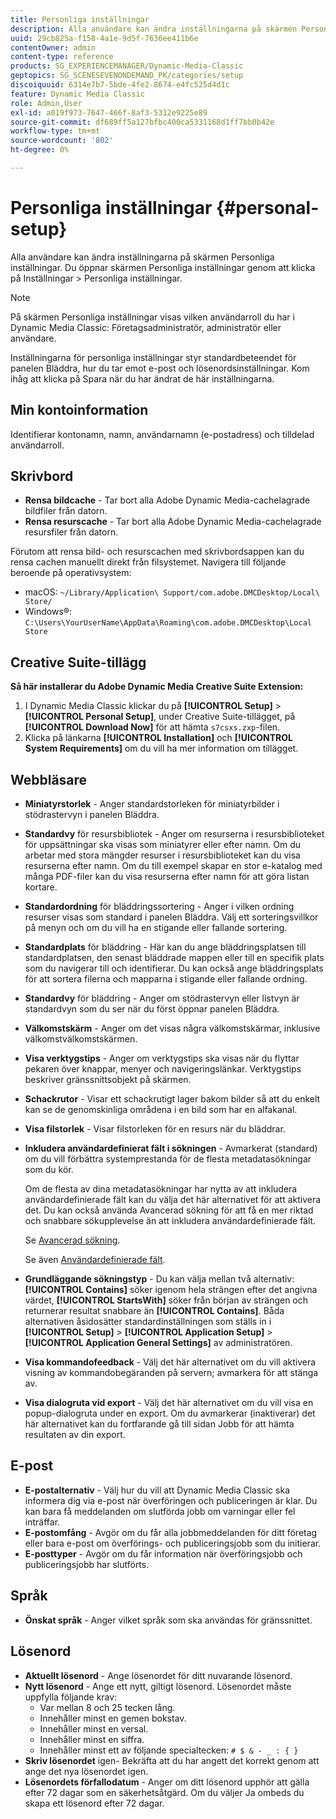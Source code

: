```yaml
---
title: Personliga inställningar
description: Alla användare kan ändra inställningarna på skärmen Personliga inställningar i Dynamic Media Classic.
uuid: 29cb825a-f158-4a1e-9d5f-7636ee411b6e
contentOwner: admin
content-type: reference
products: SG_EXPERIENCEMANAGER/Dynamic-Media-Classic
geptopics: SG_SCENESEVENONDEMAND_PK/categories/setup
discoiquuid: 6314e7b7-5bde-4fe2-8674-e4fc525d4d1c
feature: Dynamic Media Classic
role: Admin,User
exl-id: a019f973-7647-466f-8af3-5312e9225e89
source-git-commit: df689ff5a127bfbc400ca5331168d1ff7bb0b42e
workflow-type: tm+mt
source-wordcount: '802'
ht-degree: 0%

---
```


# Personliga inställningar {#personal-setup}

Alla användare kan ändra inställningarna på skärmen Personliga inställningar. Du öppnar skärmen Personliga inställningar genom att klicka på Inställningar > Personliga inställningar.

>[!NOTE]
>
>På skärmen Personliga inställningar visas vilken användarroll du har i Dynamic Media Classic: Företagsadministratör, administratör eller användare.

Inställningarna för personliga inställningar styr standardbeteendet för panelen Bläddra, hur du tar emot e-post och lösenordsinställningar. Kom ihåg att klicka på Spara när du har ändrat de här inställningarna.

## Min kontoinformation

Identifierar kontonamn, namn, användarnamn (e-postadress) och tilldelad användarroll.

## Skrivbord

* **Rensa bildcache**  - Tar bort alla Adobe Dynamic Media-cachelagrade bildfiler från datorn.
* **Rensa resurscache**  - Tar bort alla Adobe Dynamic Media-cachelagrade resursfiler från datorn.

Förutom att rensa bild- och resurscachen med skrivbordsappen kan du rensa cachen manuellt direkt från filsystemet. Navigera till följande beroende på operativsystem:

* macOS: `~/Library/Application\ Support/com.adobe.DMCDesktop/Local\ Store/`
* Windows®: `C:\Users\YourUserName\AppData\Roaming\com.adobe.DMCDesktop\Local Store`

## Creative Suite-tillägg

**Så här installerar du Adobe Dynamic Media Creative Suite Extension:**

1. I Dynamic Media Classic klickar du på **[!UICONTROL Setup]** > **[!UICONTROL Personal Setup]**, under Creative Suite-tillägget, på **[!UICONTROL Download Now]** för att hämta `s7csxs.zxp`-filen.
1. Klicka på länkarna **[!UICONTROL Installation]** och **[!UICONTROL System Requirements]** om du vill ha mer information om tillägget.

<!--    A readme file is included at the root of the unzipped file to provide you with additional information about the extension.

1. Depending on your installed operating system, do one of the following: -->

<!-- #### Windows

|If you are running|Do this|
|--- |--- |
|Adobe Illustrator 18 in Adobe Creative Cloud 2014|<ul><li>From the root of the unzipped folder, click CC-2014.</li><li>Depending on the bit version of Adobe Illustrator that you are using, click win32 or win64.</li><li>Click libraries > flame, and then copy `aflame.dll` to Adobe Illustrator's executable folder. For example, `C:\Program Files\Adobe\Adobe Illustrator CC 2014\Support Files\Contents\Windows`. </li></ul><br/>**Note**: This example path is for the 64-bit location; the 32-bit location may fall under Program Files (x86) instead. <br/><ul><li>Return to the same libraries folder, click flamingo, and then copy `aflamingo.dll` to the same Adobe Illustrator executable folder that you used in the previous step. </li><li>Return to the win32 or win64 folder that you selected in step 2, and then copy `AdobeS7FXGFileFormat.aip` to Adobe Illustrator's plug-ins folder. For example, `C:\Program Files\Adobe\Adobe Illustrator CC 2014\Plug-ins\Illustrator Formats`. </li></ul> <br/>**Note**: This example path is for the 64-bit location; the 32-bit location may fall under Program Files (x86) instead.|
|Adobe Illustrator 17 in Adobe Creative Cloud|<ul><li>From the root of the unzipped folder, click CC. </li><li>Depending on the bit version of Adobe Illustrator that you are using, click win32 or win64.</li><li> Copy `AdobeS7FXGFileFormat.aip` to Adobe Illustrator's plug-ins folder. For example, `C:\Program Files\Adobe\Adobe Illustrator CC (64 Bit)\Plug-ins\Illustrator Formats`.</li></ul><br/>**Note**: This example path is for the 64-bit location; the 32-bit location may fall under Program Files (x86) instead.|
|Adobe Illustrator 16 in Adobe Creative Suite 6|<ul><li>From the root of the unzipped folder, click 6.0. </li><li>Depending on the bit version of Adobe Illustrator that you are using, click win32 or win64. </li><li>Copy AdobeS7FXGFileFormat.aip to Adobe Illustrator's plug-ins folder. For example, `C:\Program Files\Adobe\Adobe Illustrator CS6 (64 Bit)\Plug-ins\Illustrator Formats`.</li></ul><br/>**Note**: This example path is for the 64-bit location; the 32-bit location may fall under Program Files (x86) instead.|

#### Mac

|If you are running|Do this|
|--- |--- |
|Adobe Illustrator 18 in Adobe Creative Cloud 2014|<ul><li>From the root of the unzipped folder, click CC-2014 > mac64.</li><li>Click libraries > flame, and then copy the `aflame.framework` folder to Adobe Illustrator package contents folder. For example, `/Applications/Adobe Illustrator CC 2014/ Illustrator.app/Contents/Frameworks/`. (To open Adobe Illustrator’s package contents folder, right-click on the Adobe illustrator CC 2014 icon and click Show Package Contents from context menu).</li><li>Return to the same libraries folder, click `flamingo`, and then copy the `aflamingo.framework` folder to the same Adobe Illustrator package contents folder that you used in the previous step.</li><li>Return to the mac64 folder that you selected in step 1, and then copy the `AdobeS7FXGFileFormat.aip` folder to Adobe Illustrator’s plug-in folder. For example, `/Applications/Adobe Illustrator CC 2014/Plug-ins/Illustrator Formats/`.</li></ul><br/>|
|Adobe Illustrator 17 in Adobe Creative Cloud|<ul><li>From the root of the unzipped folder, click CC > mac64</li><li>Copy the `AdobeS7FXGFileFormat.aip` folder to Adobe Illustrator’s plug-in folder. For example, `/Applications/Adobe Illustrator CC/Plug-ins/Illustrator Formats/`.</li></ul><br/>|
|Adobe Illustrator 16 in Adobe Creative Suite 6|<ul><li>From the root of the unzipped folder, click 6.0 > mac64</li><li>Copy the `AdobeS7FXGFileFormat.aip` folder to Adobe Illustrator’s plug-in folder. For example, `/Applications/Adobe Illustrator CS6/Plug-ins/Illustrator Formats/`.</li></ul>|

The plug-in is now available for you to use in Adobe Illustrator. -->

## Webbläsare

* **Miniatyrstorlek**  - Anger standardstorleken för miniatyrbilder i stödrastervyn i panelen Bläddra.
* **Standardvy**  för resursbibliotek - Anger om resurserna i resursbiblioteket för uppsättningar ska visas som miniatyrer eller efter namn. Om du arbetar med stora mängder resurser i resursbiblioteket kan du visa resurserna efter namn. Om du till exempel skapar en stor e-katalog med många PDF-filer kan du visa resurserna efter namn för att göra listan kortare.
* **Standardordning**  för bläddringssortering - Anger i vilken ordning resurser visas som standard i panelen Bläddra. Välj ett sorteringsvillkor på menyn och om du vill ha en stigande eller fallande sortering.
* **Standardplats**  för bläddring - Här kan du ange bläddringsplatsen till standardplatsen, den senast bläddrade mappen eller till en specifik plats som du navigerar till och identifierar. Du kan också ange bläddringsplats för att sortera filerna och mapparna i stigande eller fallande ordning.
* **Standardvy**  för bläddring - Anger om stödrastervyn eller listvyn är standardvyn som du ser när du först öppnar panelen Bläddra.
* **Välkomstskärm**  - Anger om det visas några välkomstskärmar, inklusive välkomstvälkomstskärmen.
* **Visa verktygstips**  - Anger om verktygstips ska visas när du flyttar pekaren över knappar, menyer och navigeringslänkar. Verktygstips beskriver gränssnittsobjekt på skärmen.
* **Schackrutor**  - Visar ett schackrutigt lager bakom bilder så att du enkelt kan se de genomskinliga områdena i en bild som har en alfakanal.
* **Visa filstorlek**  - Visar filstorleken för en resurs när du bläddrar.
* **Inkludera användardefinierat fält i sökningen**  - Avmarkerat (standard) om du vill förbättra systemprestanda för de flesta metadatasökningar som du kör.

   Om de flesta av dina metadatasökningar har nytta av att inkludera användardefinierade fält kan du välja det här alternativet för att aktivera det. Du kan också använda Avancerad sökning för att få en mer riktad och snabbare sökupplevelse än att inkludera användardefinierade fält.

   Se [Avancerad sökning](searching-assets.md#conducting_an_advanced_search).

   Se även [Användardefinierade fält](application-setup.md#user_defined_fields).

* **Grundläggande sökningstyp**  - Du kan välja mellan två alternativ:  **[!UICONTROL Contains]** söker igenom hela strängen efter det angivna värdet,  **[!UICONTROL StartsWith]** söker från början av strängen och returnerar resultat snabbare än  **[!UICONTROL Contains]**. Båda alternativen åsidosätter standardinställningen som ställs in i **[!UICONTROL Setup]** > **[!UICONTROL Application Setup]** > **[!UICONTROL Application General Settings]** av administratören.
* **Visa kommandofeedback** - Välj det här alternativet om du vill aktivera visning av kommandobegäranden på servern; avmarkera för att stänga av.
* **Visa dialogruta vid export**  - Välj det här alternativet om du vill visa en popup-dialogruta under en export. Om du avmarkerar (inaktiverar) det här alternativet kan du fortfarande gå till sidan Jobb för att hämta resultaten av din export.

## E-post

* **E-postalternativ**  - Välj hur du vill att Dynamic Media Classic ska informera dig via e-post när överföringen och publiceringen är klar. Du kan bara få meddelanden om slutförda jobb om varningar eller fel inträffar.
* **E-postomfång**  - Avgör om du får alla jobbmeddelanden för ditt företag eller bara e-post om överförings- och publiceringsjobb som du initierar.
* **E-posttyper**  - Avgör om du får information när överföringsjobb och publiceringsjobb har slutförts.

## Språk

* **Önskat språk**  - Anger vilket språk som ska användas för gränssnittet.

## Lösenord

* **Aktuellt lösenord**  - Ange lösenordet för ditt nuvarande lösenord.
* **Nytt lösenord**  - Ange ett nytt, giltigt lösenord. Lösenordet måste uppfylla följande krav:
   * Var mellan 8 och 25 tecken lång.
   * Innehåller minst en gemen bokstav.
   * Innehåller minst en versal.
   * Innehåller minst en siffra.
   * Innehåller minst ett av följande specialtecken: `# $ & - _ : { }`
* **Skriv lösenordet**  igen- Bekräfta att du har angett det korrekt genom att ange det nya lösenordet igen.
* **Lösenordets förfallodatum**  - Anger om ditt lösenord upphör att gälla efter 72 dagar som en säkerhetsåtgärd. Om du väljer Ja ombeds du skapa ett lösenord efter 72 dagar.
